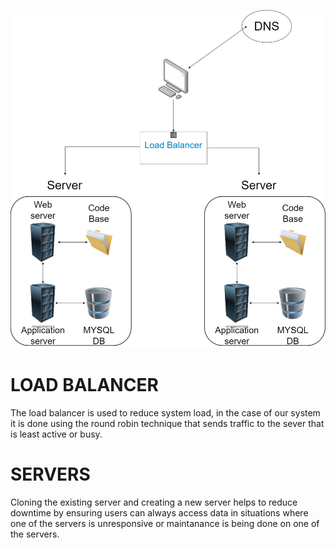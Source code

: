 ![distributed system](1-distributed_web_infrastructure.png)

# LOAD BALANCER

The load balancer is used to reduce system load, in the case of our system it is done using the round robin technique that sends traffic to the sever that is least active or busy.


# SERVERS

Cloning the existing server and creating a new server helps to reduce downtime by ensuring users can always access data in situations where one of the servers is unresponsive or maintanance is being done on one of the servers. 

